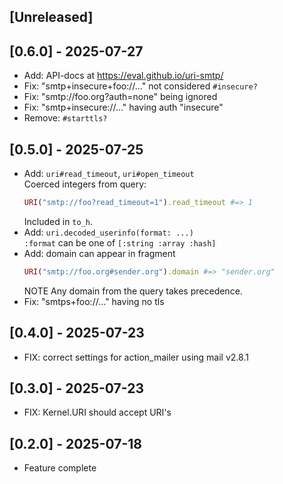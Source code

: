 ## [Unreleased]

## [0.6.0] - 2025-07-27

- Add: API-docs at https://eval.github.io/uri-smtp/  
- Fix: "smtp+insecure+foo://..." not considered `#insecure?`  
- Fix: "smtp://foo.org?auth=none" being ignored  
- Fix: "smtp+insecure://..." having auth "insecure"  
- Remove: `#starttls?`  

## [0.5.0] - 2025-07-25

- Add: `uri#read_timeout`, `uri#open_timeout`  
  Coerced integers from query:
  ```ruby
  URI("smtp://foo?read_timeout=1").read_timeout #=> 1
  ```
  Included in `to_h`.
- Add: `uri.decoded_userinfo(format: ...)`  
  `:format` can be one of `[:string :array :hash]`
- Add: domain can appear in fragment
  ```ruby
  URI("smtp://foo.org#sender.org").domain #=> "sender.org"
  ```
  NOTE Any domain from the query takes precedence.
- Fix: "smtps+foo://..." having no tls

## [0.4.0] - 2025-07-23

- FIX: correct settings for action_mailer using mail v2.8.1

## [0.3.0] - 2025-07-23

- FIX: Kernel.URI should accept URI's

## [0.2.0] - 2025-07-18

- Feature complete

